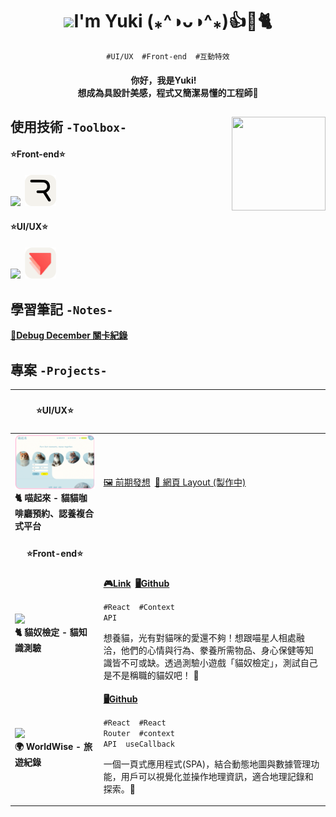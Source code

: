 <h1 align="center"><img src="https://media.giphy.com/media/WLCvUMcxrclUaxRddL/giphy.gif?cid=790b7611f0nkqucdgc6n0q44wn323ors9h4sag4zo30fpfd9&ep=v1_stickers_search&rid=giphy.gif&ct=sf" width="100"><span>I'm Yuki (⁎^◑ᴗ◑^⁎)👍🌟🐈</span></h1>
<p align="center"><code>#UI/UX</code>  <code>#Front-end</code>  <code>#互動特效</code></p>
<h4 align="center">你好，我是Yuki! <br>想成為具設計美感，程式又簡潔易懂的工程師🌟</h4>
<h2>使用技術 <code>-Toolbox-<img align="right" src="https://media.giphy.com/media/qhub8pu17Jd9UIklQ7/giphy.gif" width="150" height="150" ></code></h2>
<h4>⭐Front-end⭐</h4>
<h4><img src="https://skillicons.dev/icons?i=react,typescript,javascript,materialui,git&theme=light&perline=5"><span> </span><img src="./rive_round.png" width="50"><span></h4>
<h4>⭐UI/UX⭐</h4>
<h4><img src="https://skillicons.dev/icons?i=figma,illustrator,photoshop,blender&theme=light&perline=4"><span> </span><img src="./protopie_round.png" width="50"></h4>

<h2>學習筆記 <code>-Notes-</code></h2>
<a href="https://hackmd.io/@dZjKIpj2RNCjjxvUEbzBdg/rk0eNbJB1e"><strong>👾Debug December 關卡紀錄</strong></a>
<br/>
<h2>專案 <code>-Projects-</code></h2>

| <h4 align="center">⭐UI/UX⭐</h4>                                                                      |                                                                                                                                                                                                                                                                                                                                                                                                                                                                                                  |
| ------------------------------------------------------------------------------------------------------ | ------------------------------------------------------------------------------------------------------------------------------------------------------------------------------------------------------------------------------------------------------------------------------------------------------------------------------------------------------------------------------------------------------------------------------------------------------------------------------------------------ |
| <img width="200" src="./project06.png"><br><strong>🐈 喵起來 - 貓貓咖啡廳預約、認養複合式平台</strong> | <a href="https://www.figma.com/proto/J8XKRJEKz6HrsJuf0KHnMQ/%E8%B2%93%E8%B2%93%E9%A0%90%E7%B4%84%E7%B3%BB%E7%B5%B1?type=design&node-id=48-123&t=1c5EaVfhwJ1qPC0y-1&scaling=scale-down-width&page-id=0%3A1&mode=design">🖼 前期發想</a><span> </span><a href="https://www.figma.com/proto/J8XKRJEKz6HrsJuf0KHnMQ/%E8%B2%93%E8%B2%93%E9%A0%90%E7%B4%84%E7%B3%BB%E7%B5%B1?type=design&node-id=104-345&t=tx6jUEoOGOnbgkp5-1&scaling=min-zoom&page-id=46%3A11&mode=design">🎨 網頁 Layout (製作中)</a> |
| <h4 align="center">⭐Front-end⭐</h4>                                                                  |                                                                                                                                                                                                                                                                                                                                                                                                                                                                                                  |
| <img width="200" src="https://github.com/user-attachments/assets/58127629-f522-4ffc-807e-5b3c737db6e0"><br><strong>🐈 貓奴檢定 - 貓知識測驗</strong>             | <strong><a href="https://meowmastery.netlify.app/">🎮Link</a><span> </span><a href="https://github.com/VOxOVb/meowmastery">🖥Github</a></strong><br><p><code>#React</code>  <code>#Context API</code></p><p>想養貓，光有對貓咪的愛還不夠！想跟喵星人相處融洽，他們的心情與行為、豢養所需物品、身心保健等知識皆不可或缺。透過測驗小遊戲「貓奴檢定」，測試自己是不是稱職的貓奴吧！ 🐾</p>                                                                                          |
| <img width="200" src="https://github.com/user-attachments/assets/b03c04aa-142c-47b7-ab38-2900a36431c7"><br><strong>🌍 WorldWise - 旅遊紀錄</strong>                    | <strong><a href="https://github.com/VOxOVb/worldwise">🖥Github</a></strong><br><p><code>#React</code>  <code>#React Router</code>  <code>#context API</code>  <code>useCallback</code></p><p>一個一頁式應用程式(SPA)，結合動態地圖與數據管理功能，用戶可以視覺化並操作地理資訊，適合地理記錄和探索。📌</p>     |

